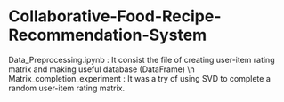 # Collaborative-Food-Recipe-Recommendation-System

Data_Preprocessing.ipynb : It consist the file of creating user-item rating matrix and making useful database (DataFrame) \n
Matrix_completion_experiment : It was a try of using SVD to complete a random user-item rating matrix. 
